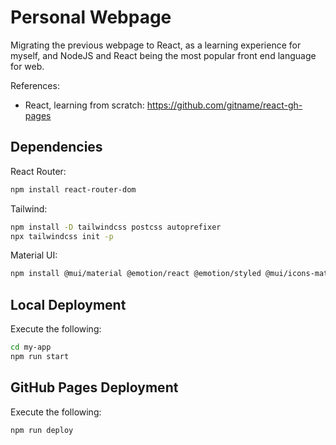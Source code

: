 # Personal Webpage

Migrating the previous webpage to React, as a learning experience for myself, and NodeJS and React being the most popular front end language for web.

References:
* React, learning from scratch: https://github.com/gitname/react-gh-pages

## Dependencies

<!-- NextJS:
```bash
npm install next react react-dom
``` -->
React Router:
```bash
npm install react-router-dom
```

Tailwind:
```bash
npm install -D tailwindcss postcss autoprefixer
npx tailwindcss init -p
```

Material UI:
```bash
npm install @mui/material @emotion/react @emotion/styled @mui/icons-material @mui/lab
```

## Local Deployment

Execute the following:
```bash
cd my-app
npm run start
```

## GitHub Pages Deployment

Execute the following:
```bash
npm run deploy
```